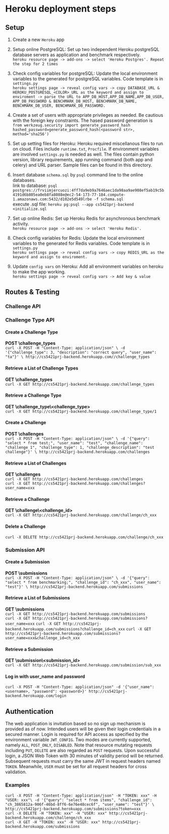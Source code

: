 # Heroku deployment steps

## Setup
1. Create a new `Heroku` app 
2. Setup online PostgreSQL: Set up two independent Heroku postgreSQL database servers as application and benchmark respectively. \
   `heroku resource page -> add-ons -> select 'Heroku Postgres'. Repeat the step for 2 times`
    
3. Check config variables for postgreSQL: Update the local environment variables to the generated for postgreSQL variables. Code template is in `settings.py`\
`heroku settings page -> reveal config vars -> copy DATABASE_URL & HEROKU_POSTGRESQL_<COLOR>_URL as the keyword and assign to enviroment -> parse the URL to APP_DB_HOST,APP_DB_NAME,APP_DB_USER, APP_DB_PASSWORD & BENCHMARK_DB_HOST, BENCHMARK_DB_NAME, BENCHMARK_DB_USER, BENCHMARK_DB_PASSWORD.`

4. Create a set of users with appropriate privileges as needed. Be cautious with the foreign key constraints. The hased password generation is \
`from werkzeug.security import generate_password_hash       
   hashed_password=generate_password_hash(<password str>, method='sha256')`
5. Set up setting files for Heroku: Heroku required miscellanous files to run on cloud. Files include `runtime.txt`, `Procfile`. If environment variables are involved `settings.py` is needed as well. The files contain python version, library requirements, app running command (both app and celery) and URL parser. Sample files can be found in this directory. 
6. Insert database `schema.sql` by `psql` command line to the online databases.\
link to database: `psql postgres://frviimjercuozi:4ff7da9eb9a7646aec1da98aa9ae908ef5ab19c5b4191d6b805ea0eb8fa8088e@ec2-54-173-77-184.compute-1.amazonaws.com:5432/d102e5d549lrbe -f schema.sql`\
   execute .sql file: `heroku pg:psql --app cs5421prj-backend <initialize.sql  `
   
7. Set up online Redis: Set up Heroku Redis for asynchronous benchmark activity. \
`heroku resource page -> add-ons -> select 'Heroku Redis'.`
   
8. Check config variables for Redis: Update the local environment variables to the generated for Redis variables. Code template is in `settings.py`\
`heroku settings page -> reveal config vars -> copy REDIS_URL as the keyword and assign to enviroment.`     
   
9. Update `config vars` on Heroku: Add all environment variables on heroku to make the app working. \
`heroku settings page -> reveal config vars -> Add key & value`


## Routes & Testing
### Challenge API
### Challenge Type API
#### Create a Challenge Type
**POST \challenge_types** \
`curl -X POST -H "Content-Type: application/json" \
    -d '{"challenge_type": 3, "description": "correct query", "user_name": "ta"}' \
    http://cs5421prj-backend.herokuapp.com//challenge_types`
#### Retrieve a List of Challenge Types
**GET \challenge_types** \
`curl -X GET http://cs5421prj-backend.herokuapp.com/challenge_types`
#### Retrieve a Challenge Type
**GET \challenge_type\\<challenge_type>** \
`curl -X GET http://cs5421prj-backend.herokuapp.com/challenge_type/1`
#### Create a Challenge
**POST \challenges** \
`curl -X POST -H "Content-Type: application/json" \
    -d '{"query": "select * from test;", "user_name": "test", "challenge_name": "challenge 1", "challenge_type": 1, "challenge_description": "test challenge"}' \
    http://cs5421prj-backend.herokuapp.com/challenges`
#### Retrieve a List of Challenges
**GET \challenges** \
`curl -X GET http://cs5421prj-backend.herokuapp.com/challenges` \
`curl -X GET http://cs5421prj-backend.herokuapp.com/challenges?user_name=xxx`
#### Retrieve a Challenge
**GET \challenge\\<challenge_id>** \
`curl -X GET http://cs5421prj-backend.herokuapp.com/challenge/ch_xxx`
#### Delete a Challenge
`curl -X DELETE http://cs5421prj-backend.herokuapp.com/challenge/ch_xxx`
### Submission API
#### Create a Submission
**POST \submissions** \
`curl -X POST -H "Content-Type: application/json" \
    -d '{"query": "select * from benchmarking;", "challenge_id": "ch_xxx", "user_name": "test"}' \
    http://cs5421prj-backend.herokuapp.com/submissions`
#### Retrieve a List of Submissions
**GET \submissions** \
`curl -X GET http://cs5421prj-backend.herokuapp.com/submissions` \
`curl -X GET http://cs5421prj-backend.herokuapp.com/submissions?user_name=xxx`
`curl -X GET http://cs5421prj-backend.herokuapp.com/submissions?challenge_id=ch_xxx`
`curl -X GET http://cs5421prj-backend.herokuapp.com/submissions?user_name=xxx&challenge_id=ch_xxx`
#### Retrieve a Submission
**GET \submission\\<submission_id>** \
`curl -X GET http://cs5421prj-backend.herokuapp.com/submission/sub_xxx`

#### Log in with user_name and password
`curl -X POST -H "Content-Type: application/json" -d '{"user_name": <username>, "password": <password>}' http://cs5421prj-backend.herokuapp.com/login`

## Authentication
The web application is invitation based so no sign up mechanism is provided as of now. Intended users will be given their login credentials in a secured manner.
Login is required for API access as specified by the environment variable `JWT_CONFIG`. Two modes are currently supported, namely `ALL`, `POST_ONLY`, `DISABLED`. Note that resource mutating requests including `PUT`, `DELETE` are also regarded as `POST` requests. Upon successful login, a JSON Web Token with 30 minutes of validity period will be returned. Subsequent requests must carry the same JWT in request headers named `TOKEN`. Meanwhile, `USER` must be set for all request headers for cross validation.
### Examples
`curl -X POST -H "Content-Type: application/json" -H "TOKEN: xxx" -H "USER: xxx"\
    -d '{"query": "select * from items", "challenge_id": "ch_3865812a-906f-46bd-8ff6-6e76e48cec6f", "user_name": "test"}' \
    http://cs5421prj-backend.herokuapp.com/submissions?token=xxx` \
`curl -X DELETE -H "TOKEN: xxx" -H "USER: xxx" http://cs5421prj-backend.herokuapp.com/challenge/ch_xxx` \
`curl -X GET -H "TOKEN: xxx" -H "USER: xxx" http://cs5421prj-backend.herokuapp.com/submissions`



